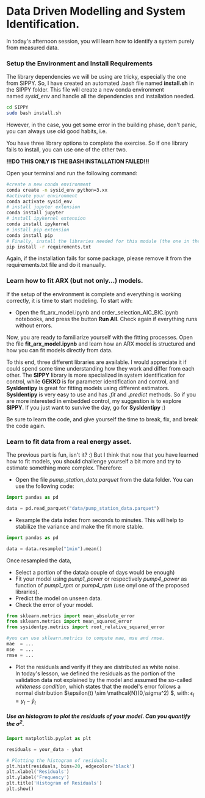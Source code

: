 # Data Driven Modelling and System Identification. 

In today's afternoon session, you will learn how to identify a system purely from measured data.

### Setup the Environment and Install Requirements
The library dependencies we will be using are tricky, especially the one from SIPPY. So, I have created an automated .bash file named **install.sh** in the SIPPY folder. This file will create a new conda environment named *sysid_env* and handle all the dependencies and installation needed.

```bash
cd SIPPY
sudo bash install.sh
```
However, in the case, you get some error in the building phase, don't panic, you can always use old good habits, i.e.

You have three library options to complete the exercise. So if one library fails to install, you can use one of the other two. 

**!!!DO THIS ONLY IS THE BASH INSTALLATION FAILED!!!**

Open your terminal and run the following command:

```bash
#create a new conda environment
conda create -n sysid_env python=3.xx
#activate your environment 
conda activate sysid_env
# install jupyter extension
conda install jupyter
# install ipykernel extension
conda install ipykernel
# install pip extension
conda install pip
# Finally, install the libraries needed for this module (the one in the sippy folder)
pip install -r requirements.txt
```
Again, if the installation fails for some package, please remove it from the requirements.txt file and do it manually. 


### Learn how to fit ARX (but not only...) models. 
If the setup of the environment is complete and everything is working correctly, it is time to start modeling. 
To start with: 

- Open the fit_arx_model.ipynb and order_selection_AIC_BIC.ipynb notebooks, and press the button **Run All**. Check again if everything runs without errors.

Now, you are ready to familiarize yourself with the fitting processes. Open the file **fit_arx_model.ipynb** and learn how an ARX model is structured and how you can fit models directly from data. 

To this end, three different libraries are available. I would appreciate it if could spend some time understanding how they work and differ from each other. The **SIPPY** library is more specialized in system identification for control, while **GEKKO** is for parameter identification and control, and **SysIdentipy** is great for fitting models using different estimators. **SysIdentipy** is very easy to use and has *.fit* and *.predict* methods. 
So if you are more interested in embedded control, my suggestion is to explore **SIPPY**. If you just want to survive the day, go for **SysIdentipy** :)


Be sure to learn the code, and give yourself the time to break, fix, and break the code again. 


### Learn to fit data from a real energy asset. 
The previous part is fun, isn't it? :) 
But I think that now that you have learned how to fit models, you should challenge yourself a bit more and try to estimate something more complex. 
Therefore: 

- Open the file *pump_station_data.parquet* from the data folder.
You can use the following code: 

```python
import pandas as pd

data = pd.read_parquet("data/pump_station_data.parquet")
```

- Resample the data index from seconds to minutes. This will help to stabilize the variance and make the fit more stable. 

```python
import pandas as pd

data = data.resample("1min").mean()
```
Once resampled the data, 

- Select a portion of the data(a  couple of days would be enough) 
- Fit your model using *pump1_power* or respectively *pump4_power* as function of *pump1_rpm* or *pump4_rpm* (use onyl one of the proposed libraries). 
- Predict the model on unseen data.
- Check the error of your model.

```python
from sklearn.metrics import mean_absolute_error
from sklearn.metrics import mean_squared_error
from sysidentpy.metrics import root_relative_squared_error

#you can use sklearn.metrics to compute mae, mse and rmse.
mae  = ...
mse  = ...
rmse = ...
```

- Plot the residuals and verify if they are distributed as white noise.  
In today's lesson, we defined the residuals as the portion of the validation data not explained by the model and assumed the so-called *whiteness condition*, which states that the model's error follows a normal distribution $\epsilon(t) \sim \mathcal{N}(0,\sigma^2) $, with:
$\epsilon_t = y_t - \hat{y}_t$

##### Use an histogram to plot the residuals of your model. Can you quantify the $\sigma^2$.
```python
import matplotlib.pyplot as plt

residuals = your_data - yhat

# Plotting the histogram of residuals
plt.hist(residuals, bins=20, edgecolor='black')
plt.xlabel('Residuals')
plt.ylabel('Frequency')
plt.title('Histogram of Residuals')
plt.show()
```



